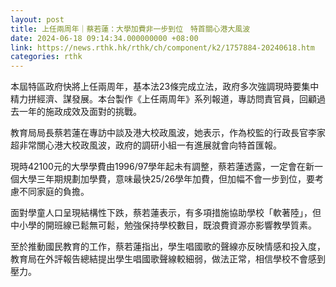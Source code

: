 ```yaml
---
layout: post
title: 上任兩周年｜蔡若蓮：大學加費非一步到位　特首關心港大風波
date: 2024-06-18 09:14:34.000000000 +08:00
link: https://news.rthk.hk/rthk/ch/component/k2/1757884-20240618.htm
categories: rthk
---
```


本屆特區政府快將上任兩周年，基本法23條完成立法，政府多次強調現時要集中精力拼經濟、謀發展。本台製作《上任兩周年》系列報道，專訪問責官員，回顧過去一年的施政成效及面對的挑戰。

教育局局長蔡若蓮在專訪中談及港大校政風波，她表示，作為校監的行政長官李家超非常關心港大校政風波，政府的調研小組一有進展就會向特首匯報。

現時42100元的大學學費由1996/97學年起未有調整，蔡若蓮透露，一定會在新一個大學三年期規劃加學費，意味最快25/26學年加費，但加幅不會一步到位，要考慮不同家庭的負擔。

面對學童人口呈現結構性下跌，蔡若蓮表示，有多項措施協助學校「軟著陸」，但中小學的開班線已鬆無可鬆，勉強保持學校數目，既浪費資源亦影響教學質素。

至於推動國民教育的工作，蔡若蓮指出，學生唱國歌的聲線亦反映情感和投入度，教育局在外評報告總結提出學生唱國歌聲線較細弱，做法正常，相信學校不會感到壓力。
